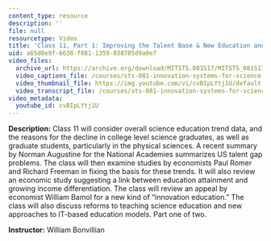 ```yaml
---
content_type: resource
description: ''
file: null
resourcetype: Video
title: 'Class 11, Part 1: Improving the Talent Base & New Education and Training Models'
uid: a65d0e9f-6638-f881-1359-038705d9a0e7
video_files:
  archive_url: https://archive.org/download/MITSTS.081S17/MITSTS_081S17_Class11_1_300k.mp4
  video_captions_file: /courses/sts-081-innovation-systems-for-science-technology-energy-manufacturing-and-health-spring-2017/30df3c8fb94a5064b9037705015a4ee7_cvBIpLYtj1U.vtt
  video_thumbnail_file: https://img.youtube.com/vi/cvBIpLYtj1U/default.jpg
  video_transcript_file: /courses/sts-081-innovation-systems-for-science-technology-energy-manufacturing-and-health-spring-2017/2161a4de9d1fe1f08b56f4ba0b7faa48_cvBIpLYtj1U.pdf
video_metadata:
  youtube_id: cvBIpLYtj1U
---
```


**Description:** Class 11 will consider overall science education trend data, and the reasons for the decline in college level science graduates, as well as graduate students, particularly in the physical sciences. A recent summary by Norman Augustine for the National Academies summarizes US talent gap problems. The class will then examine studies by economists Paul Romer and Richard Freeman in fixing the basis for these trends. It will also review an economic study suggesting a link between education attainment and growing income differentiation. The class will review an appeal by economist William Bamol for a new kind of “innovation education.” The class will also discuss reforms to teaching science education and new approaches to IT-based education models. Part one of two.

**Instructor:** William Bonvillian